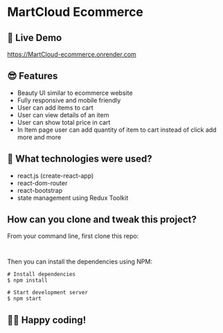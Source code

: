 # MartCloud Ecommerce

## 📌 Live Demo
https://MartCloud-ecommerce.onrender.com

## 😎 Features

- Beauty UI similar to ecommerce website
- Fully responsive and mobile friendly
- User can add items to cart
- User can view details of an item
- User can show total price in cart
- In Item page user can add quantity of item to cart instead of click add more and more 

## 🚀 What technologies were used?

- react.js (create-react-app)
- react-dom-router
- react-bootstrap
- state management using Redux Toolkit

## How can you clone and tweak this project?

From your command line, first clone this repo:

```


```

Then you can install the dependencies using NPM:

```
# Install dependencies
$ npm install

# Start development server
$ npm start
```
👨‍💻 Happy coding!
---
